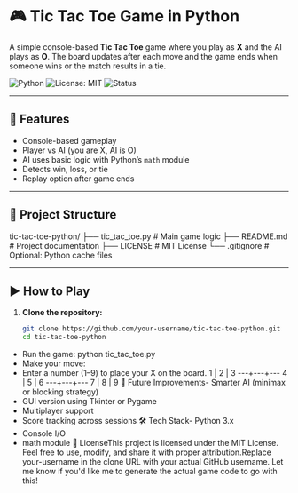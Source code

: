 # 🎮 Tic Tac Toe Game in Python

A simple console-based **Tic Tac Toe** game where you play as **X** and the AI plays as **O**. The board updates after each move and the game ends when someone wins or the match results in a tie.

![Python](https://img.shields.io/badge/Python-3.x-blue?logo=python)
![License: MIT](https://img.shields.io/badge/License-MIT-green.svg)
![Status](https://img.shields.io/badge/Status-Active-success)

---

## 🚀 Features

- Console-based gameplay
- Player vs AI (you are X, AI is O)
- AI uses basic logic with Python’s `math` module
- Detects win, loss, or tie
- Replay option after game ends

---

## 📂 Project Structure
tic-tac-toe-python/ ├── tic_tac_toe.py       # Main game logic ├── README.md            # Project documentation ├── LICENSE              # MIT License └── .gitignore           # Optional: Python cache files

---

## ▶️ How to Play

1. **Clone the repository:**

   ```bash
   git clone https://github.com/your-username/tic-tac-toe-python.git
   cd tic-tac-toe-python


- Run the game:
python tic_tac_toe.py
- Make your move:
- Enter a number (1–9) to place your X on the board.
 1 | 2 | 3
---+---+---
 4 | 5 | 6
---+---+---
 7 | 8 | 9
🔮 Future Improvements- Smarter AI (minimax or blocking strategy)
- GUI version using Tkinter or Pygame
- Multiplayer support
- Score tracking across sessions
🛠️ Tech Stack- Python 3.x
- Console I/O
- math module
📜 LicenseThis project is licensed under the MIT License. Feel free to use, modify, and share it with proper attribution.Replace your-username in the clone URL with your actual GitHub username.
Let me know if you'd like me to generate the actual game code to go with this!
